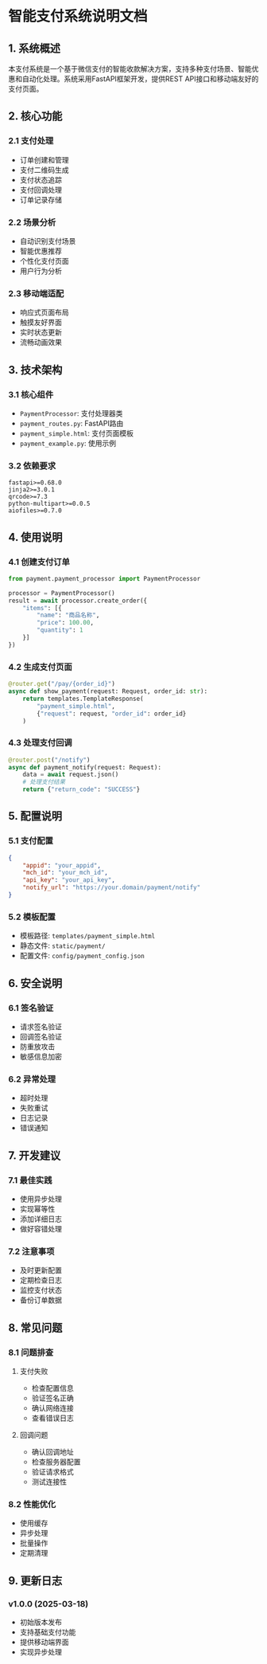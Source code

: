 # 智能支付系统说明文档

## 1. 系统概述

本支付系统是一个基于微信支付的智能收款解决方案，支持多种支付场景、智能优惠和自动化处理。系统采用FastAPI框架开发，提供REST API接口和移动端友好的支付页面。

## 2. 核心功能

### 2.1 支付处理
- 订单创建和管理
- 支付二维码生成
- 支付状态追踪
- 支付回调处理
- 订单记录存储

### 2.2 场景分析
- 自动识别支付场景
- 智能优惠推荐
- 个性化支付页面
- 用户行为分析

### 2.3 移动端适配
- 响应式页面布局
- 触摸友好界面
- 实时状态更新
- 流畅动画效果

## 3. 技术架构

### 3.1 核心组件
- `PaymentProcessor`: 支付处理器类
- `payment_routes.py`: FastAPI路由
- `payment_simple.html`: 支付页面模板
- `payment_example.py`: 使用示例

### 3.2 依赖要求
```
fastapi>=0.68.0
jinja2>=3.0.1
qrcode>=7.3
python-multipart>=0.0.5
aiofiles>=0.7.0
```

## 4. 使用说明

### 4.1 创建支付订单
```python
from payment.payment_processor import PaymentProcessor

processor = PaymentProcessor()
result = await processor.create_order({
    "items": [{
        "name": "商品名称",
        "price": 100.00,
        "quantity": 1
    }]
})
```

### 4.2 生成支付页面
```python
@router.get("/pay/{order_id}")
async def show_payment(request: Request, order_id: str):
    return templates.TemplateResponse(
        "payment_simple.html",
        {"request": request, "order_id": order_id}
    )
```

### 4.3 处理支付回调
```python
@router.post("/notify")
async def payment_notify(request: Request):
    data = await request.json()
    # 处理支付结果
    return {"return_code": "SUCCESS"}
```

## 5. 配置说明

### 5.1 支付配置
```json
{
    "appid": "your_appid",
    "mch_id": "your_mch_id",
    "api_key": "your_api_key",
    "notify_url": "https://your.domain/payment/notify"
}
```

### 5.2 模板配置
- 模板路径: `templates/payment_simple.html`
- 静态文件: `static/payment/`
- 配置文件: `config/payment_config.json`

## 6. 安全说明

### 6.1 签名验证
- 请求签名验证
- 回调签名验证
- 防重放攻击
- 敏感信息加密

### 6.2 异常处理
- 超时处理
- 失败重试
- 日志记录
- 错误通知

## 7. 开发建议

### 7.1 最佳实践
- 使用异步处理
- 实现幂等性
- 添加详细日志
- 做好容错处理

### 7.2 注意事项
- 及时更新配置
- 定期检查日志
- 监控支付状态
- 备份订单数据

## 8. 常见问题

### 8.1 问题排查
1. 支付失败
   - 检查配置信息
   - 验证签名正确
   - 确认网络连接
   - 查看错误日志

2. 回调问题
   - 确认回调地址
   - 检查服务器配置
   - 验证请求格式
   - 测试连接性

### 8.2 性能优化
- 使用缓存
- 异步处理
- 批量操作
- 定期清理

## 9. 更新日志

### v1.0.0 (2025-03-18)
- 初始版本发布
- 支持基础支付功能
- 提供移动端界面
- 实现异步处理

